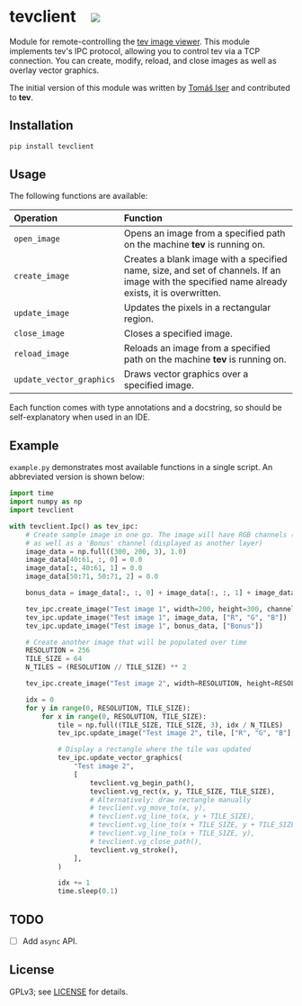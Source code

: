 # tevclient &nbsp;&nbsp; ![](https://github.com/tom94/tevclient/workflows/CI/badge.svg)

Module for remote-controlling the [tev image viewer](https://github.com/Tom94/tev).
This module implements tev's IPC protocol, allowing you to control tev via a TCP connection.
You can create, modify, reload, and close images as well as overlay vector graphics.

The initial version of this module was written by [Tomáš Iser](https://tomasiser.com/) and contributed to **tev**.

## Installation

```bash
pip install tevclient
```

## Usage

The following functions are available:

| Operation | Function
| :--- | :----------
| `open_image` | Opens an image from a specified path on the machine __tev__ is running on.
| `create_image` | Creates a blank image with a specified name, size, and set of channels. If an image with the specified name already exists, it is overwritten.
| `update_image` | Updates the pixels in a rectangular region.
| `close_image` | Closes a specified image.
| `reload_image` | Reloads an image from a specified path on the machine __tev__ is running on.
| `update_vector_graphics` | Draws vector graphics over a specified image.

Each function comes with type annotations and a docstring, so should be self-explanatory when used in an IDE.

## Example

`example.py` demonstrates most available functions in a single script. An abbreviated version is shown below:

```python
import time
import numpy as np
import tevclient

with tevclient.Ipc() as tev_ipc:
    # Create sample image in one go. The image will have RGB channels (displayed as one layer)
    # as well as a 'Bonus' channel (displayed as another layer)
    image_data = np.full((300, 200, 3), 1.0)
    image_data[40:61, :, 0] = 0.0
    image_data[:, 40:61, 1] = 0.0
    image_data[50:71, 50:71, 2] = 0.0

    bonus_data = image_data[:, :, 0] + image_data[:, :, 1] + image_data[:, :, 2]

    tev_ipc.create_image("Test image 1", width=200, height=300, channel_names=["R", "G", "B", "Bonus"])
    tev_ipc.update_image("Test image 1", image_data, ["R", "G", "B"])
    tev_ipc.update_image("Test image 1", bonus_data, ["Bonus"])

    # Create another image that will be populated over time
    RESOLUTION = 256
    TILE_SIZE = 64
    N_TILES = (RESOLUTION // TILE_SIZE) ** 2

    tev_ipc.create_image("Test image 2", width=RESOLUTION, height=RESOLUTION, channel_names=["R", "G", "B"])

    idx = 0
    for y in range(0, RESOLUTION, TILE_SIZE):
        for x in range(0, RESOLUTION, TILE_SIZE):
            tile = np.full((TILE_SIZE, TILE_SIZE, 3), idx / N_TILES)
            tev_ipc.update_image("Test image 2", tile, ["R", "G", "B"], x, y)

            # Display a rectangle where the tile was updated
            tev_ipc.update_vector_graphics(
                "Test image 2",
                [
                    tevclient.vg_begin_path(),
                    tevclient.vg_rect(x, y, TILE_SIZE, TILE_SIZE),
                    # Alternatively: draw rectangle manually
                    # tevclient.vg_move_to(x, y),
                    # tevclient.vg_line_to(x, y + TILE_SIZE),
                    # tevclient.vg_line_to(x + TILE_SIZE, y + TILE_SIZE),
                    # tevclient.vg_line_to(x + TILE_SIZE, y),
                    # tevclient.vg_close_path(),
                    tevclient.vg_stroke(),
                ],
            )

            idx += 1
            time.sleep(0.1)
```

## TODO

- [ ] Add `async` API.

## License

GPLv3; see [LICENSE](LICENSE.txt) for details.
